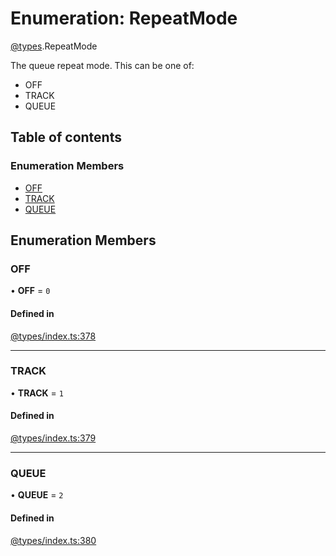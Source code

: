 # Enumeration: RepeatMode

[@types](../types.md).RepeatMode

The queue repeat mode. This can be one of:
- OFF
- TRACK
- QUEUE

## Table of contents

### Enumeration Members

- [OFF](types.RepeatMode.md#off)
- [TRACK](types.RepeatMode.md#track)
- [QUEUE](types.RepeatMode.md#queue)

## Enumeration Members

### OFF

• **OFF** = ``0``

#### Defined in

[@types/index.ts:378](https://github.com/hmes98318/LavaShark/blob/ff4f702/src/@types/index.ts#L378)

___

### TRACK

• **TRACK** = ``1``

#### Defined in

[@types/index.ts:379](https://github.com/hmes98318/LavaShark/blob/ff4f702/src/@types/index.ts#L379)

___

### QUEUE

• **QUEUE** = ``2``

#### Defined in

[@types/index.ts:380](https://github.com/hmes98318/LavaShark/blob/ff4f702/src/@types/index.ts#L380)